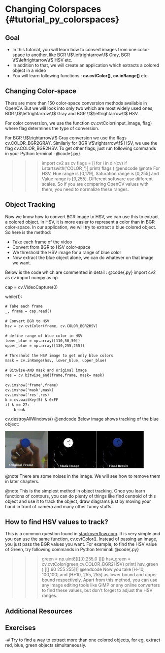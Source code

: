 Changing Colorspaces {#tutorial_py_colorspaces}
====================

Goal
----

-   In this tutorial, you will learn how to convert images from one color-space to another, like
    BGR \f$\leftrightarrow\f$ Gray, BGR \f$\leftrightarrow\f$ HSV etc.
-   In addition to that, we will create an application which extracts a colored object in a video
-   You will learn following functions : **cv.cvtColor()**, **cv.inRange()** etc.

Changing Color-space
--------------------

There are more than 150 color-space conversion methods available in OpenCV. But we will look into
only two which are most widely used ones, BGR \f$\leftrightarrow\f$ Gray and BGR \f$\leftrightarrow\f$ HSV.

For color conversion, we use the function cv.cvtColor(input_image, flag) where flag determines the
type of conversion.

For BGR \f$\rightarrow\f$ Gray conversion we use the flags cv.COLOR_BGR2GRAY. Similarly for BGR
\f$\rightarrow\f$ HSV, we use the flag cv.COLOR_BGR2HSV. To get other flags, just run following
commands in your Python terminal :
@code{.py}
>>> import cv2 as cv
>>> flags = [i for i in dir(cv) if i.startswith('COLOR_')]
>>> print( flags )
@endcode
@note For HSV, Hue range is [0,179], Saturation range is [0,255] and Value range is [0,255].
Different software use different scales. So if you are comparing OpenCV values with them, you need
to normalize these ranges.

Object Tracking
---------------

Now we know how to convert BGR image to HSV, we can use this to extract a colored object. In HSV, it
is more easier to represent a color than in BGR color-space. In our application, we will try to extract
a blue colored object. So here is the method:

-   Take each frame of the video
-   Convert from BGR to HSV color-space
-   We threshold the HSV image for a range of blue color
-   Now extract the blue object alone, we can do whatever on that image we want.

Below is the code which are commented in detail :
@code{.py}
import cv2 as cv
import numpy as np

cap = cv.VideoCapture(0)

while(1):

    # Take each frame
    _, frame = cap.read()

    # Convert BGR to HSV
    hsv = cv.cvtColor(frame, cv.COLOR_BGR2HSV)

    # define range of blue color in HSV
    lower_blue = np.array([110,50,50])
    upper_blue = np.array([130,255,255])

    # Threshold the HSV image to get only blue colors
    mask = cv.inRange(hsv, lower_blue, upper_blue)

    # Bitwise-AND mask and original image
    res = cv.bitwise_and(frame,frame, mask= mask)

    cv.imshow('frame',frame)
    cv.imshow('mask',mask)
    cv.imshow('res',res)
    k = cv.waitKey(5) & 0xFF
    if k == 27:
        break

cv.destroyAllWindows()
@endcode
Below image shows tracking of the blue object:

![image](images/frame.jpg)

@note There are some noises in the image. We will see how to remove them in later chapters.

@note This is the simplest method in object tracking. Once you learn functions of contours, you can
do plenty of things like find centroid of this object and use it to track the object, draw diagrams
just by moving your hand in front of camera and many other funny stuffs.

How to find HSV values to track?
--------------------------------

This is a common question found in [stackoverflow.com](http://www.stackoverflow.com). It is very simple and
you can use the same function, cv.cvtColor(). Instead of passing an image, you just pass the BGR
values you want. For example, to find the HSV value of Green, try following commands in Python
terminal:
@code{.py}
>>> green = np.uint8([[[0,255,0 ]]])
>>> hsv_green = cv.cvtColor(green,cv.COLOR_BGR2HSV)
>>> print( hsv_green )
[[[ 60 255 255]]]
@endcode
Now you take [H-10, 100,100] and [H+10, 255, 255] as lower bound and upper bound respectively. Apart
from this method, you can use any image editing tools like GIMP or any online converters to find
these values, but don't forget to adjust the HSV ranges.

Additional Resources
--------------------

Exercises
---------

-#  Try to find a way to extract more than one colored objects, for eg, extract red, blue, green
    objects simultaneously.
